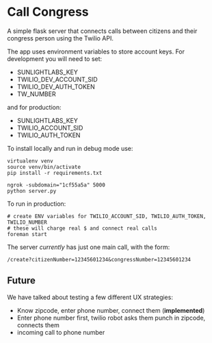 Call Congress
==============

A simple flask server that connects calls between citizens and their congress person using the Twilio API.

The app uses environment variables to store account keys. For development you will need to set:

* SUNLIGHTLABS_KEY
* TWILIO_DEV_ACCOUNT_SID
* TWILIO_DEV_AUTH_TOKEN
* TW_NUMBER

and for production:
* SUNLIGHTLABS_KEY
* TWILIO_ACCOUNT_SID
* TWILIO_AUTH_TOKEN

To install locally and run in debug mode use:
    
    virtualenv venv
    source venv/bin/activate
    pip install -r requirements.txt
    
    ngrok -subdomain="1cf55a5a" 5000
    python server.py
  
To run in production:
  
    # create ENV variables for TWILIO_ACCOUNT_SID, TWILIO_AUTH_TOKEN, TWILIO_NUMBER
    # these will charge real $ and connect real calls
    foreman start


The server *currently* has just one main call, with the form:
  
    /create?citizenNumber=12345601234&congressNumber=12345601234
  

Future 
--------

We have talked about testing a few different UX strategies:

* Know zipcode, enter phone number, connect them (**implemented**)
* Enter phone number first, twilio robot asks them punch in zipcode, connects them
* incoming call to phone number